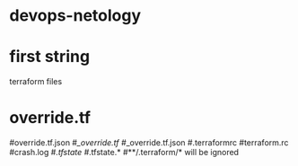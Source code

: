 # devops-netology
# first string
terraform files
# override.tf
#override.tf.json
#*_override.tf
#*_override.tf.json
#.terraformrc
#terraform.rc
#crash.log
#*.tfstate
#*.tfstate.*
#**/.terraform/*
will be ignored

